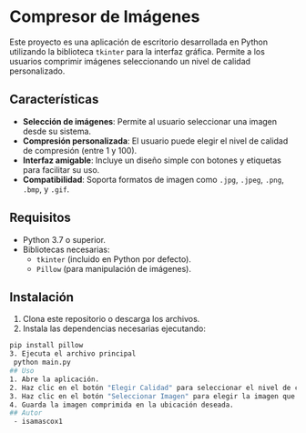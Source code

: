 # Compresor de Imágenes

Este proyecto es una aplicación de escritorio desarrollada en Python utilizando la biblioteca `tkinter` para la interfaz gráfica. Permite a los usuarios comprimir imágenes seleccionando un nivel de calidad personalizado.

## Características

- **Selección de imágenes**: Permite al usuario seleccionar una imagen desde su sistema.
- **Compresión personalizada**: El usuario puede elegir el nivel de calidad de compresión (entre 1 y 100).
- **Interfaz amigable**: Incluye un diseño simple con botones y etiquetas para facilitar su uso.
- **Compatibilidad**: Soporta formatos de imagen como `.jpg`, `.jpeg`, `.png`, `.bmp`, y `.gif`.

## Requisitos

- Python 3.7 o superior.
- Bibliotecas necesarias:
  - `tkinter` (incluido en Python por defecto).
  - `Pillow` (para manipulación de imágenes).

## Instalación

  1. Clona este repositorio o descarga los archivos.
  2. Instala las dependencias necesarias ejecutando:
   ```bash
   pip install pillow
3. Ejecuta el archivo principal
    python main.py 
## Uso
1. Abre la aplicación.
2. Haz clic en el botón "Elegir Calidad" para seleccionar el nivel de compresión deseado.
3. Haz clic en el botón "Seleccionar Imagen" para elegir la imagen que deseas comprimir.
4. Guarda la imagen comprimida en la ubicación deseada. 
## Autor
    - isamascox1
